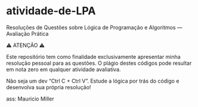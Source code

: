 # atividade-de-LPA
Resoluções de Questões sobre Lógica de Programação e Algoritmos — Avaliação Prática

⚠️ ATENÇÃO ⚠️

Este repositório tem como finalidade exclusivamente apresentar minha resolução pessoal para as questões.
O plágio destes códigos pode resultar em nota zero em qualquer atividade avaliativa.

Não seja um dev “Ctrl C + Ctrl V”. Estude a lógica por trás do código e desenvolva sua própria resolução!

ass: Mauricio Miller
